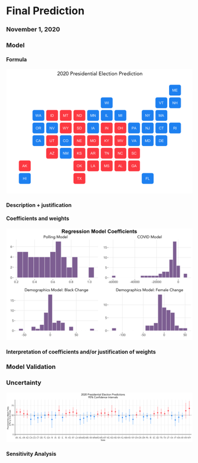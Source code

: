 # Final Prediction
### November 1, 2020

### Model

#### Formula

![Final Prediction Map](../figures/final_pred_map.png)

#### Description + justification


#### Coefficients and weights

![Final Prediction Model Coefficients](../figures/final_pred_coef.png)


#### Interpretation of coefficients and/or justification of weights


### Model Validation


### Uncertainty

![Final Prediction Intervals](../figures/final_pred_state.png)


#### Sensitivity Analysis

